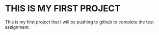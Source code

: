 # THIS IS MY FIRST PROJECT

This is my first project that I will be pushing to github to complete the test assignment.